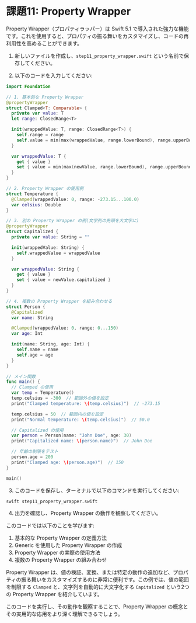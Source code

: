 
# 課題11: Property Wrapper

Property Wrapper（プロパティラッパー）は Swift 5.1 で導入された強力な機能です。これを使用すると、プロパティの振る舞いをカスタマイズし、コードの再利用性を高めることができます。

1. 新しいファイルを作成し、`step11_property_wrapper.swift` という名前で保存してください。

2. 以下のコードを入力してください:

```swift
import Foundation

// 1. 基本的な Property Wrapper
@propertyWrapper
struct Clamped<T: Comparable> {
  private var value: T
  let range: ClosedRange<T>

  init(wrappedValue: T, range: ClosedRange<T>) {
    self.range = range
    self.value = min(max(wrappedValue, range.lowerBound), range.upperBound)
  }

  var wrappedValue: T {
    get { value }
    set { value = min(max(newValue, range.lowerBound), range.upperBound) }
  }
}

// 2. Property Wrapper の使用例
struct Temperature {
  @Clamped(wrappedValue: 0, range: -273.15...100.0)
  var celsius: Double
}

// 3. 別の Property Wrapper の例(文字列の先頭を大文字に)
@propertyWrapper
struct Capitalized {
  private var value: String = ""

  init(wrappedValue: String) {
    self.wrappedValue = wrappedValue
  }

  var wrappedValue: String {
    get { value }
    set { value = newValue.capitalized }
  }
}

// 4. 複数の Property Wrapper を組み合わせる
struct Person {
  @Capitalized
  var name: String

  @Clamped(wrappedValue: 0, range: 0...150)
  var age: Int

  init(name: String, age: Int) {
    self.name = name
    self.age = age
  }
}

// メイン関数
func main() {
  // Clamped の使用
  var temp = Temperature()
  temp.celsius = -300  // 範囲外の値を設定
  print("Clamped temperature: \(temp.celsius)")  // -273.15

  temp.celsius = 50  // 範囲内の値を設定
  print("Normal temperature: \(temp.celsius)")  // 50.0

  // Capitalized の使用
  var person = Person(name: "John Doe", age: 30)
  print("Capitalized name: \(person.name)")  // John Doe

  // 年齢の制限をテスト
  person.age = 200
  print("Clamped age: \(person.age)")  // 150
}

main()
```

3. このコードを保存し、ターミナルで以下のコマンドを実行してください:

```
swift step11_property_wrapper.swift
```

4. 出力を確認し、Property Wrapper の動作を観察してください。

このコードでは以下のことを学びます:

1. 基本的な Property Wrapper の定義方法
2. Generic を使用した Property Wrapper の作成
3. Property Wrapper の実際の使用方法
4. 複数の Property Wrapper の組み合わせ

Property Wrapper は、値の検証、変換、または特定の動作の追加など、プロパティの振る舞いをカスタマイズするのに非常に便利です。この例では、値の範囲を制限する `Clamped` と、文字列を自動的に大文字化する `Capitalized` という2つの Property Wrapper を紹介しています。

このコードを実行し、その動作を観察することで、Property Wrapper の概念とその実用的な応用をより深く理解できるでしょう。
